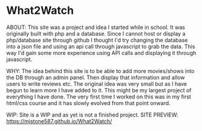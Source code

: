 # What2Watch
ABOUT: This site was a project and idea I started while in school. It was originally built with php and a database. Since I cannot host or display a php/database site through github I thought I'd try changing the database into a json file and using an api call through javascript to grab the data. This way I'd gain some more experience using API calls and displaying it through javascript. 

WHY: The idea behind this site is to be able to add more movies/shows into the DB through an admin panel. Then display that information and allow users to write reviews etc. The original idea was very small but as I have begun to learn more I have added to it. This might be my largest project of everything I have done. The very first time I worked on this was in my first html/css course and it has slowly evolved from that point onward.

WIP: Site is a WIP and as yet is not a finished project.
SITE PREVIEW: https://mjstone587.github.io/What2Watch/
